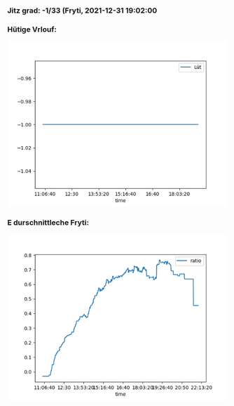 ### Jitz grad: -1/33 (Fryti, 2021-12-31 19:02:00

### Hütige Vrlouf:
![Graph](Today.png)

### E durschnittleche Fryti:
![Graph](Fryti.png)